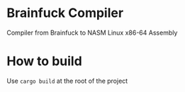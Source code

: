 # Brainfuck Compiler

Compiler from Brainfuck to NASM Linux x86-64 Assembly

# How to build

Use `cargo build` at the root of the project